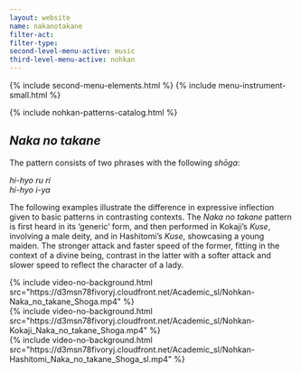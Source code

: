 ```yaml
---
layout: website
name: nakanotakane
filter-act:
filter-type:
second-level-menu-active: music
third-level-menu-active: nohkan
---
```


{% include second-menu-elements.html %} {% include menu-instrument-small.html %}

<main class="page-content">
  <div class="wrapper sidebar-contents">
    <aside class="sidebar-contents__table">
      {% include nohkan-patterns-catalog.html %}
    </aside>
    <section class="sidebar-contents__section">
      <div class="text-container">
        <h2><em>Naka no takane</em></h2>
        <p>
          The pattern consists of two phrases with the following <em>shōga</em>:
        </p>
        <p>
          <em
            >hi-hyo ru ri<br />
            hi-hyo i-ya
          </em>
        </p>
        <p>
          The following examples illustrate the difference in expressive
          inflection given to basic patterns in contrasting contexts. The
          <em>Naka no takane</em> pattern is first heard in its ‘generic’ form,
          and then performed in Kokaji’s <em>Kuse</em>, involving a male deity,
          and in Hashitomi’s <em>Kuse</em>, showcasing a young maiden. The
          stronger attack and faster speed of the former, fitting in the context
          of a divine being, contrast in the latter with a softer attack and
          slower speed to reflect the character of a lady.
        </p>
        <div class="tabs-container">
          <div class="tabs-container__links">
            <div class="wrapper">
              <div id="tabs"></div>
            </div>
          </div>
          <div class="tabs-container__content">
            <div class="wrapper">
              <section id="generic" title="Generic">
                {% include video-no-background.html
                src="https://d3msn78fivoryj.cloudfront.net/Academic_sl/Nohkan-Naka_no_takane_Shoga.mp4"
                %}
              </section>
              <section id="Kokaji" title="Kokaji">
                {% include video-no-background.html
                src="https://d3msn78fivoryj.cloudfront.net/Academic_sl/Nohkan-Kokaji_Naka_no_takane_Shoga.mp4"
                %}
              </section>
              <section id="Hashitomi" title="Hashitomi">
                {% include video-no-background.html
                src="https://d3msn78fivoryj.cloudfront.net/Academic_sl/Nohkan-Hashitomi_Naka_no_takane_Shoga_sl.mp4"
                %}
              </section>
            </div>
          </div>
        </div>
      </div>
    </section>
  </div>
</main>
